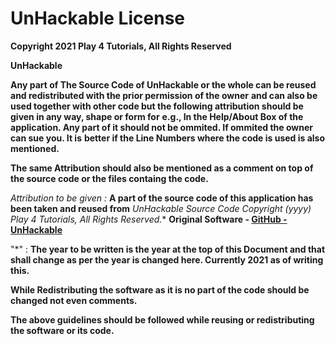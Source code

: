 # UnHackable License

**Copyright 2021 Play 4 Tutorials, All Rights Reserved**

**UnHackable**

**Any part of The Source Code of UnHackable or the whole can be reused and redistributed with the prior permission of the owner**
**and can also be used together with other code but the following attribution should be given in any way, shape or form for**
**e.g., In the Help/About Box of the application. Any part of it should not be ommited. If ommited the owner can sue you. It is**
**better if the Line Numbers where the code is used is also mentioned.**

**The same Attribution should also be mentioned as a comment on top of the source code or the files containg the code.**

*Attribution to be given :*
**A part of the source code of this application has been taken and reused from**
**UnHackable Source Code Copyright (yyyy)* Play 4 Tutorials, All Rights Reserved.**
**Original Software - [GitHub - UnHackable](https://www.github.com/play4Tutorials/UnHackable)**

"*" : **The year to be written is the year at the top of this Document and that shall change as per the year is changed here. Currently 2021 as of writing this.**

**While Redistributing the software as it is no part of the code should be changed not even comments.**

**The above guidelines should be followed while reusing or redistributing the software or its code.**
